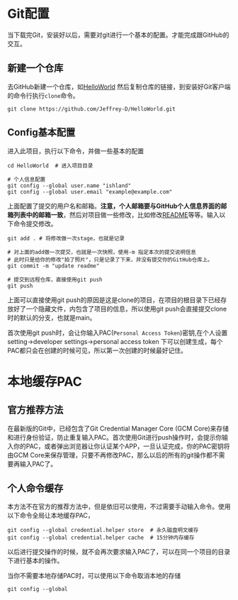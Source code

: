 # Git配置

当下载完Git，安装好以后，需要对git进行一个基本的配置。才能完成跟GitHub的交互。
## 新建一个仓库
去GitHub新建一个仓库，如[HelloWorld](https://github.com/Jeffrey-D/HelloWorld.git)
然后复制仓库的链接，到安装好Git客户端的命令行执行`clone`命令。
```
git clone https://github.com/Jeffrey-D/HelloWorld.git
```
## Config基本配置
进入此项目，执行以下命令，并做一些基本的配置

```shell
cd HelloWorld  # 进入项目目录

# 个人信息配置
git config --global user.name "ishland"
git config --global user.email "example@example.com"
```
上面配置了提交的用户名和邮箱。**注意，个人邮箱要与GitHub个人信息界面的邮箱列表中的邮箱一致**，然后对项目做一些修改，比如修改[README](../README.md)等等。输入以下命令提交修改。
```shell
git add . # 将修改做一次stage，也就是记录

# 对上面的add做一次提交，也就是一次快照，使用-m 指定本次的提交说明信息
# 此时只是给你的修改"拍了照片"，只是记录了下来，并没有提交你的GitHub仓库上。
git commit -m "update readme" 

# 提交到远程仓库，直接使用git push
git push
```
上面可以直接使用git push的原因是这是clone的项目，在项目的根目录下已经存放好了一个隐藏文件，内包含了项目的信息，所以使用git push会直接提交clone时的默认的分支，也就是main。

首次使用git push时，会让你输入PAC(`Personal Access Token`)密钥,在个人设置setting->developer settings->personal access token 下可以创建生成，每个PAC都只会在创建的时候可见，所以第一次创建的时候最好记住。

# 本地缓存PAC
## 官方推荐方法
在最新版的Git中，已经包含了Git Credential Manager Core (GCM Core)来存储和进行身份验证，防止重复输入PAC。首次使用Git进行push操作时，会提示你输入你的PAC，或者弹出浏览器让你认证某个APP，一旦认证完成，你的PAC密钥将由GCM Core来保存管理，只要不再修改PAC，那么以后的所有的git操作都不需要再输入PAC了。
## 个人命令缓存
本方法不在官方的推荐方法中，但是依旧可以使用，不过需要手动输入命令。使用以下命令全局让本地缓存PAC，
```
git config --global credential.helper store  # 永久磁盘明文缓存
git config --global credential.helper cache  # 15分钟内存缓存
```
以后进行提交操作的时候，就不会再次要求输入PAC了，可以在同一个项目的目录下进行基本的操作。

当你不需要本地存储PAC时，可以使用以下命令取消本地的存储
```
git config --global 
```



